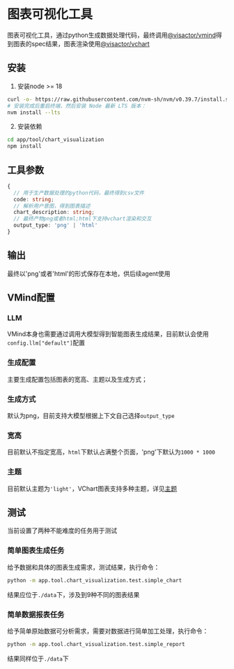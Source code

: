 # 图表可视化工具

图表可视化工具，通过python生成数据处理代码，最终调用[@visactor/vmind](https://github.com/VisActor/VMind)得到图表的spec结果，图表渲染使用[@visactor/vchart](https://github.com/VisActor/VChart)

## 安装

1. 安装node >= 18

```bash
curl -o- https://raw.githubusercontent.com/nvm-sh/nvm/v0.39.7/install.sh | bash
# 安装完成后重启终端，然后安装 Node 最新 LTS 版本：
nvm install --lts
```

2. 安装依赖

```bash
cd app/tool/chart_visualization
npm install
```

## 工具参数
```typescript
{
  // 用于生产数据处理的python代码，最终得到csv文件
  code: string;
  // 解析用户意图，得到图表描述
  chart_description: string;
  // 最终产物png或者html;html下支持vchart渲染和交互
  output_type: 'png' | 'html'
}
```

## 输出
最终以'png'或者'html'的形式保存在本地，供后续agent使用

## VMind配置

### LLM

VMind本身也需要通过调用大模型得到智能图表生成结果，目前默认会使用`config.llm["default"]`配置

### 生成配置

主要生成配置包括图表的宽高、主题以及生成方式；
### 生成方式
默认为png，目前支持大模型根据上下文自己选择`output_type`

### 宽高
目前默认不指定宽高，`html`下默认占满整个页面，'png'下默认为`1000 * 1000`

### 主题
目前默认主题为`'light'`，VChart图表支持多种主题，详见[主题](https://www.visactor.io/vchart/guide/tutorial_docs/Theme/Theme_Extension)


## 测试

当前设置了两种不能难度的任务用于测试

### 简单图表生成任务

给予数据和具体的图表生成需求，测试结果，执行命令：
```bash
python -m app.tool.chart_visualization.test.simple_chart
```
结果应位于`./data`下，涉及到9种不同的图表结果

### 简单数据报表任务

给予简单原始数据可分析需求，需要对数据进行简单加工处理，执行命令：
```bash
python -m app.tool.chart_visualization.test.simple_report
```
结果同样位于`./data`下
